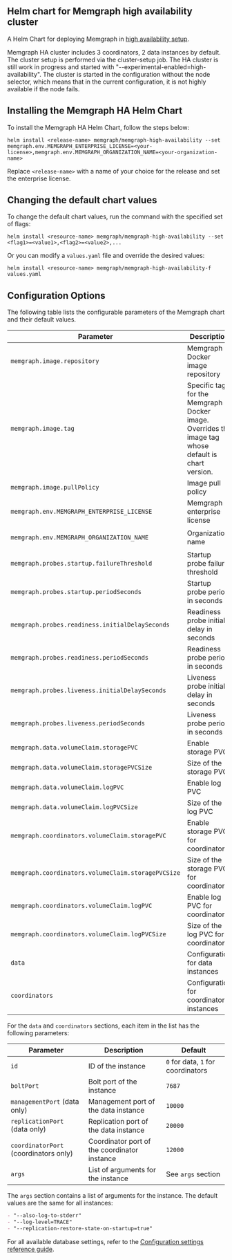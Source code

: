 ## Helm chart for Memgraph high availability cluster
A Helm Chart for deploying Memgraph in [high availability setup](https://memgraph.com/docs/clustering/high-availability).

Memgraph HA cluster includes 3 coordinators, 2 data instances by default. The cluster setup is performed via the cluster-setup job. The HA cluster is still work in progress and started with "--experimental-enabled=high-availability".
The cluster is started in the configuration without the node selector, which means that in the current configuration, it is not highly available if the node fails.

## Installing the Memgraph HA Helm Chart
To install the Memgraph HA Helm Chart, follow the steps below:
```
helm install <release-name> memgraph/memgraph-high-availability --set memgraph.env.MEMGRAPH_ENTERPRISE_LICENSE=<your-license>,memgraph.env.MEMGRAPH_ORGANIZATION_NAME=<your-organization-name>
```
Replace `<release-name>` with a name of your choice for the release and set the enterprise license.

## Changing the default chart values
To change the default chart values, run the command with the specified set of flags:
```
helm install <resource-name> memgraph/memgraph-high-availability --set <flag1>=<value1>,<flag2>=<value2>,...
```
Or you can modify a `values.yaml` file and override the desired values:
```
helm install <resource-name> memgraph/memgraph-high-availability-f values.yaml
```


## Configuration Options

The following table lists the configurable parameters of the Memgraph chart and their default values.

| Parameter                                   | Description                                                                                         | Default                                 |
|---------------------------------------------|-----------------------------------------------------------------------------------------------------|-----------------------------------------|
| `memgraph.image.repository`                 | Memgraph Docker image repository                                                                    | `memgraph/memgraph`                     |
| `memgraph.image.tag`                        | Specific tag for the Memgraph Docker image. Overrides the image tag whose default is chart version. | `2.17.0`                                |
| `memgraph.image.pullPolicy`                 | Image pull policy                                                                                   | `IfNotPresent`                          |
| `memgraph.env.MEMGRAPH_ENTERPRISE_LICENSE`  | Memgraph enterprise license                                                                         | `<your-license>`                        |
| `memgraph.env.MEMGRAPH_ORGANIZATION_NAME`   | Organization name                                                                                   | `<your-organization-name>`              |
| `memgraph.probes.startup.failureThreshold`  | Startup probe failure threshold                                                                     | `30`                                    |
| `memgraph.probes.startup.periodSeconds`     | Startup probe period in seconds                                                                     | `10`                                    |
| `memgraph.probes.readiness.initialDelaySeconds` | Readiness probe initial delay in seconds                                                         | `5`                                     |
| `memgraph.probes.readiness.periodSeconds`   | Readiness probe period in seconds                                                                   | `5`                                     |
| `memgraph.probes.liveness.initialDelaySeconds` | Liveness probe initial delay in seconds                                                           | `30`                                    |
| `memgraph.probes.liveness.periodSeconds`    | Liveness probe period in seconds                                                                    | `10`                                    |
| `memgraph.data.volumeClaim.storagePVC`      | Enable storage PVC                                                                                  | `true`                                 |
| `memgraph.data.volumeClaim.storagePVCSize`  | Size of the storage PVC                                                                             | `1Gi`                                   |
| `memgraph.data.volumeClaim.logPVC`          | Enable log PVC                                                                                      | `false`                                 |
| `memgraph.data.volumeClaim.logPVCSize`      | Size of the log PVC                                                                                 | `256Mi`                                 |
| `memgraph.coordinators.volumeClaim.storagePVC` | Enable storage PVC for coordinators                                                               | `true`                                 |
| `memgraph.coordinators.volumeClaim.storagePVCSize` | Size of the storage PVC for coordinators                                                         | `1Gi`                                   |
| `memgraph.coordinators.volumeClaim.logPVC`  | Enable log PVC for coordinators                                                                     | `false`                                 |
| `memgraph.coordinators.volumeClaim.logPVCSize` | Size of the log PVC for coordinators                                                              | `256Mi`                                 |
| `data`                                      | Configuration for data instances                                                                    | See `data` section                      |
| `coordinators`                              | Configuration for coordinator instances                                                             | See `coordinators` section              |

For the `data` and `coordinators` sections, each item in the list has the following parameters:

| Parameter                                   | Description                                                                                         | Default                                 |
|---------------------------------------------|-----------------------------------------------------------------------------------------------------|-----------------------------------------|
| `id`                                        | ID of the instance                                                                                  | `0` for data, `1` for coordinators      |
| `boltPort`                                  | Bolt port of the instance                                                                           | `7687`                                  |
| `managementPort` (data only)                | Management port of the data instance                                                                | `10000`                                 |
| `replicationPort` (data only)               | Replication port of the data instance                                                               | `20000`                                 |
| `coordinatorPort` (coordinators only)       | Coordinator port of the coordinator instance                                                        | `12000`                                 |
| `args`                                      | List of arguments for the instance                                                                  | See `args` section                      |

The `args` section contains a list of arguments for the instance. The default values are the same for all instances:

```markdown
- "--also-log-to-stderr"
- "--log-level=TRACE"
- "--replication-restore-state-on-startup=true"
```

For all available database settings, refer to the [Configuration settings reference guide](https://memgraph.com/docs/memgraph/reference-guide/configuration).
